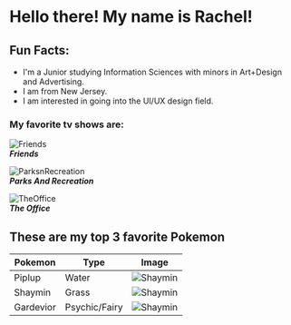 # Hello there! My name is Rachel!
## Fun Facts:
* I'm a Junior studying Information Sciences with minors in Art+Design and Advertising.
* I am from New Jersey.
* I am interested in going into the UI/UX design field.

### My favorite tv shows are:

  <img src = "https://i.blogs.es/d26168/friends-tiempo/1366_2000.jpeg" alt = "Friends"><br> 
  <em><strong>Friends</strong></em>
</p>
  <img src = "https://wallpaperaccess.com/full/2406870.jpg" alt = "ParksnRecreation"><br> 
  <em><strong>Parks And Recreation</strong></em>
</p>
  <img src = "https://img.nbc.com/sites/nbcunbc/files/files/images/2016/1/19/MDot-TheOffice-640x360-MP.jpg" alt = "TheOffice"><br> 
  <em><strong>The Office</strong></em>
</p>

## These are my top 3 favorite Pokemon 
| **Pokemon**  | **Type** | **Image** |
| --------- | ----- | ------------ |
| Piplup   | Water  | <img src = "https://img.pokemondb.net/artwork/avif/piplup.avif" alt = "Shaymin"><br>  |
| Shaymin      | Grass  | <img src = "https://img.pokemondb.net/artwork/avif/shaymin-land.avif" alt = "Shaymin"><br>   |
| Gardevior | Psychic/Fairy  | <img src = "https://img.pokemondb.net/artwork/avif/gardevoir.avif" alt = "Shaymin"><br> |

